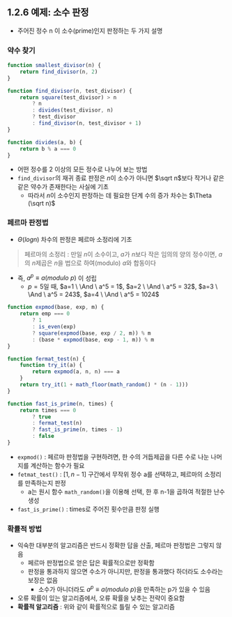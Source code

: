 ## 1.2.6 예제: 소수 판정

- 주어진 정수 n 이 소수(prime)인지 판정하는 두 가지 설명

### 약수 찾기

```js
function smallest_divisor(n) {
	return find_divisor(n, 2)
}

function find_divisor(n, test_divisor) {
	return square(test_divisor) > n
		? n
		: divides(test_divisor, n)
		? test_divisor
		: find_divisor(n, test_divisor + 1)
}

function divides(a, b) {
	return b % a === 0
}
```

- 어떤 정수를 2 이상의 모든 정수로 나누어 보는 방법
- `find_divisor`의 재귀 종료 판정은 $n$이 소수가 아니면 $\sqrt n$보다 작거나 같은 같은 약수가 존재한다는 사실에 기초
	- 따라서 $n$이 소수인지 판정하는 데 필요한 단계 수의 증가 차수는 $\Theta (\sqrt n)$

### 페르마 판정법

- $\Theta (log n)$ 차수의 판정은 페르마 소정리에 기초

> 페르마의 소정리 : 만일 $n$이 소수이고, $a$가 $n$보다 작은 임의의 양의 정수이면, $a$의 $n$제곱은 $n$을 법으로 하여(modulo) $a$와 합동이다

- 즉, $a^p \equiv a (modulo \ p)$ 이 성립
	- $p=5$일 때, $a=1 \ \And \ a^5 = 1$, $a=2 \ \And \ a^5 = 32$, $a=3 \ \And \ a^5 = 243$, $a=4 \ \And \ a^5 = 1024$

```js
function expmod(base, exp, m) {
	return emp === 0
		? 1
		: is_even(exp)
		? square(expmod(base, exp / 2, m)) % m
		: (base * expmod(base, exp - 1, m)) % m
}

function fermat_test(n) {
	function try_it(a) {
		return expmod(a, n, n) === a
	}
	return try_it(1 + math_floor(math_random() * (n - 1)))
}

function fast_is_prime(n, times) {
	return times === 0
		? true
		: fermat_test(n)
		? fast_is_prime(n, times - 1)
		: false
}
```

- `expmod()` : 페르마 판정법을 구현하려면, 한 수의 거듭제곱을 다른 수로 나눈 나머지를 계산하는 함수가 필요
- `fetmat_test()` : $[1,n-1]$ 구간에서 무작위 정수 a를 선택하고, 페르마의 소정리를 만족하는지 판정
	- a는 원시 함수 `math_random()`을 이용해 선택, 한 후 n-1을 곱하여 적절한 난수 생성
- `fast_is_prime()` : times로 주어진 횟수만큼 판정 실행

### 확률적 방법

- 익숙한 대부분의 알고리즘은 반드시 정확한 답을 산출, 페르마 판정법은 그렇지 않음 
	- 페르마 판정법으로 얻은 답은 확률적으로만 정확함
	- 판정을 통과하지 않으면 수소가 아니지만, 판정을 통과했다 하더라도 소수라는 보장은 없음
		- 소수가 아니더라도 $a^p \equiv a (modulo \ p)$을 만족하는 p가 있을 수 있음
- 오류 확률이 있는 알고리즘에서, 오류 확률을 낮추는 전략이 중요함
- **확률적 알고리즘** : 위와 같이 확률적으로 틀릴 수 있는 알고리즘
